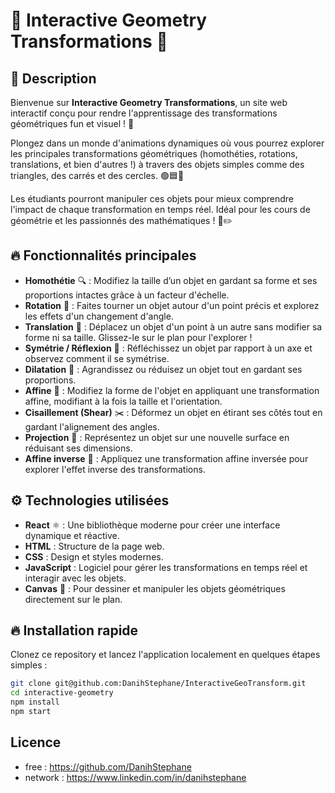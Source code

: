 # 🌟 Interactive Geometry Transformations 🌟

## 🚀 Description

Bienvenue sur **Interactive Geometry Transformations**, un site web interactif conçu pour rendre l'apprentissage des transformations géométriques fun et visuel ! 🎨

Plongez dans un monde d'animations dynamiques où vous pourrez explorer les principales transformations géométriques (homothéties, rotations, translations, et bien d'autres !) à travers des objets simples comme des triangles, des carrés et des cercles. 🟢🟦🔺

Les étudiants pourront manipuler ces objets pour mieux comprendre l'impact de chaque transformation en temps réel. Idéal pour les cours de géométrie et les passionnés des mathématiques ! 📐✏️

## 🔥 Fonctionnalités principales

- **Homothétie** 🔍 : Modifiez la taille d’un objet en gardant sa forme et ses proportions intactes grâce à un facteur d'échelle.
- **Rotation** 🔄 : Faites tourner un objet autour d'un point précis et explorez les effets d'un changement d'angle.
- **Translation** 🚀 : Déplacez un objet d'un point à un autre sans modifier sa forme ni sa taille. Glissez-le sur le plan pour l'explorer !
- **Symétrie / Réflexion** 🔁 : Réfléchissez un objet par rapport à un axe et observez comment il se symétrise.
- **Dilatation** 📏 : Agrandissez ou réduisez un objet tout en gardant ses proportions.
- **Affine** 🧩 : Modifiez la forme de l'objet en appliquant une transformation affine, modifiant à la fois la taille et l'orientation.
- **Cisaillement (Shear)** ✂️ : Déformez un objet en étirant ses côtés tout en gardant l'alignement des angles.
- **Projection** 📐 : Représentez un objet sur une nouvelle surface en réduisant ses dimensions.
- **Affine inverse** 🔄 : Appliquez une transformation affine inversée pour explorer l'effet inverse des transformations.

## ⚙️ Technologies utilisées

- **React** ⚛️ : Une bibliothèque moderne pour créer une interface dynamique et réactive.
- **HTML** : Structure de la page web.
- **CSS** : Design et styles modernes.
- **JavaScript** : Logiciel pour gérer les transformations en temps réel et interagir avec les objets.
- **Canvas** 🎨 : Pour dessiner et manipuler les objets géométriques directement sur le plan.

## 🔥 Installation rapide

Clonez ce repository et lancez l'application localement en quelques étapes simples :

```bash
git clone git@github.com:DanihStephane/InteractiveGeoTransform.git
cd interactive-geometry
npm install
npm start
```
## Licence
- free : https://github.com/DanihStephane
- network : https://www.linkedin.com/in/danihstephane
